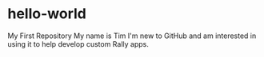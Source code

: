 # hello-world
My First Repository
My name is Tim
I'm new to GitHub and am interested in using it to help develop custom Rally apps.
